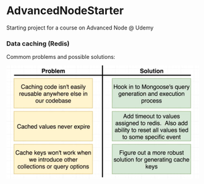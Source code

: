 # AdvancedNodeStarter

Starting project for a course on Advanced Node @ Udemy

### Data caching (Redis)

Commom problems and possible solutions:

![cache-commom-problems](./assets/cache-problems.png)
